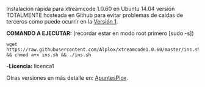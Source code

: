 Instalación rápida para xtreamcode 1.0.60 en Ubuntu 14.04 versión TOTALMENTE hosteada en Github para evitar problemas de caidas de terceros como puede ocurrir en la [Versión 1](https://github.com/Alplox/xtreamcode).

**COMANDO A EJECUTAR:** (recordar estar en modo root primero [sudo -s])

```
wget https://raw.githubusercontent.com/Alplox/xtreamcode1.0.60/master/ins.sh && chmod a+x ins.sh && ./ins.sh
```
**-Licencia:** licenca1

Otras versiones en más detalle en: [ApuntesPlox](https://apuntesplox.blogspot.com/2018/09/como-instalar-xtreamcode-1060-ubuntu.html).
